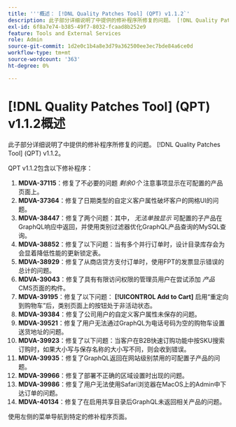 ```yaml
---
title: '''概述： [!DNL Quality Patches Tool] (QPT) v1.1.2`'
description: 此子部分详细说明了中提供的修补程序所修复的问题。 [!DNL Quality Patches Tool] (QPT) v1.1.2。
exl-id: 6f8a7e74-b385-49f7-8032-fcaad8b252e9
feature: Tools and External Services
role: Admin
source-git-commit: 1d2e0c1b4a8e3d79a362500ee3ec7bde84a6ce0d
workflow-type: tm+mt
source-wordcount: '363'
ht-degree: 0%

---
```


# [!DNL Quality Patches Tool] (QPT) v1.1.2概述

此子部分详细说明了中提供的修补程序所修复的问题。 [!DNL Quality Patches Tool] (QPT) v1.1.2。

QPT v1.1.2包含以下修补程序：

1. **MDVA-37115**：修复了不必要的问题 *剩余0个* 注意事项显示在可配置的产品页面上。
1. **MDVA-37364**：修复了日期类型的自定义客户属性破坏客户的网格UI的问题。
1. **MDVA-38447**：修复了两个问题：其中， *无法单独显示* 可配置的子产品在GraphQL响应中返回，并使用类别过滤器优化GraphQL产品查询的MySQL查询。
1. **MDVA-38852**：修复了以下问题：当有多个并行订单时，设计目录库存会为会显着降低性能的更新锁定表。
1. **MDVA-38929**：修复了从商店贷方支付订单时，使用FPT的发票显示错误的总计的问题。
1. **MDVA-39043**：修复了具有有限访问权限的管理员用户在尝试添加 *产品* CMS页面的构件。
1. **MDVA-39195**：修复了以下问题： **[!UICONTROL Add to Cart]** 启用“重定向到购物车”后，类别页面上的按钮处于非活动状态。
1. **MDVA-39384**：修复了公司用户的自定义客户属性未保存的问题。
1. **MDVA-39521**：修复了用户无法通过GraphQL为电话号码为空的购物车设置送货地址的问题。
1. **MDVA-39923**：修复了以下问题：当客户在B2B快速订购功能中按SKU搜索订购时，如果大小写与保存名称的大小写不同，则会收到错误。
1. **MDVA-39935**：修复了GraphQL返回在网站级别禁用的可配置子产品的问题。
1. **MDVA-39966**：修复了部署不正确的区域设置时出现的问题。
1. **MDVA-39986**：修复了用户无法使用Safari浏览器在MacOS上的Admin中下达订单的问题。
1. **MDVA-40134**：修复了在启用共享目录后GraphQL未返回相关产品的问题。

使用左侧的菜单导航到特定的修补程序页面。
